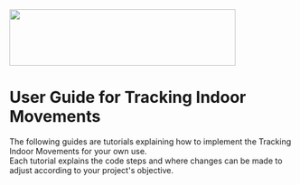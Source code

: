 <img src="https://cdn.pixabay.com/photo/2016/09/09/05/44/tutorial-1656197_960_720.png" height="100" width="400">

# User Guide for Tracking Indoor Movements

The following guides are tutorials explaining how to implement the Tracking Indoor Movements for your own use.  
Each tutorial explains the code steps and where changes can be made to adjust according to your project's objective.



